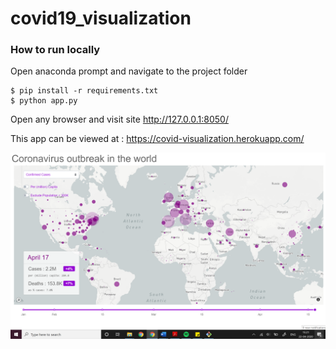 # covid19_visualization  

### How to run locally
Open anaconda prompt and navigate to the project folder
```
$ pip install -r requirements.txt  
$ python app.py  
```

Open any browser and visit site http://127.0.0.1:8050/

This app can be viewed at : https://covid-visualization.herokuapp.com/

![alt text](https://github.com/vanshika97/covid19_visualization/blob/master/Screenshot%20(38).png "Mapbox chart")

